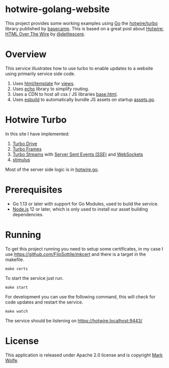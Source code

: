 # hotwire-golang-website

This project provides some working examples using [Go](https://golang.org) the [hotwire/turbo](https://turbo.hotwire.dev/) library published by [basecamp](https://basecamp.com/). This is based on a great post about [Hotwire: HTML Over The Wire](https://delitescere.medium.com/hotwire-html-over-the-wire-2c733487268c) by [@delitescere](https://twitter.com/delitescere).

# Overview

This service illustrates how to use turbo to enable updates to a website using primarily service side code.

1. Uses [html/template](https://golang.org/pkg/html/template/) for [views](views).
2. Uses [echo](https://echo.labstack.com/) library to simplify routing.
3. Uses a CDN to host all css / JS libraries [base.html](views/layouts/base.html).
4. Uses [esbuild](https://esbuild.github.io) to automatically bundle JS assets on startup [assets.go](internal/assets/assets.go).

# Hotwire Turbo

In this site I have implemented:

1. [Turbo Drive](https://turbo.hotwire.dev/handbook/drive)
2. [Turbo Frames](https://turbo.hotwire.dev/handbook/frames)
3. [Turbo Streams](https://turbo.hotwire.dev/handbook/streams) with [Server Sent Events (SSE)](https://developer.mozilla.org/en-US/docs/Web/API/Server-sent_events/Using_server-sent_events) and [WebSockets](https://developer.mozilla.org/en-US/docs/Web/API/WebSocket)
4. [stimulus](https://stimulus.hotwire.dev/)

Most of the server side logic is in [hotwire.go](internal/server/hotwire.go).


# Prerequisites

* Go 1.13 or later with support for Go Modules, used to build the service.
* [Node.js](https://nodejs.org/en/) 12 or later, which is only used to install our asset building dependencies.
# Running

To get this project running you need to setup some certificates, in my case I use https://github.com/FiloSottile/mkcert and there is a target in the makefile.

```
make certs
```

To start the service just run.

```
make start
```

For development you can use the following command, this will check for code updates and restart the service.

```
make watch
```

The service should be listening on https://hotwire.localhost:9443/

# License

This application is released under Apache 2.0 license and is copyright [Mark Wolfe](https://www.wolfe.id.au).
